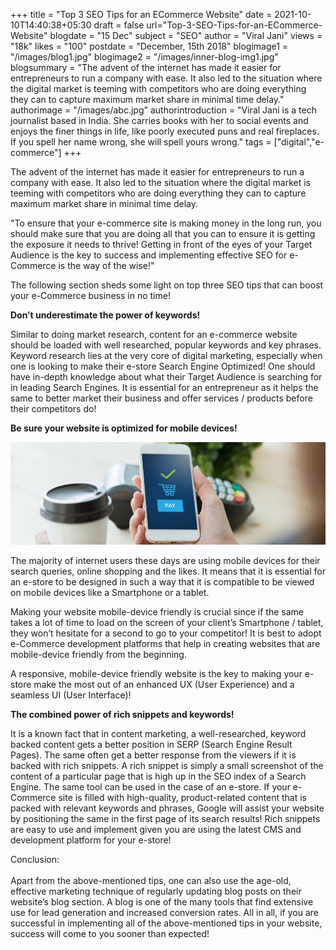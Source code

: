 +++
title = "Top 3 SEO Tips for an ECommerce Website"
date = 2021-10-10T14:40:38+05:30
draft = false
url="Top-3-SEO-Tips-for-an-ECommerce-Website"
blogdate = "15 Dec"
subject = "SEO"
author = "Viral Jani"
views = "18k"
likes = "100"
postdate = "December, 15th 2018"
blogimage1 = "/images/blog1.jpg"
blogimage2 = "/images/inner-blog-img1.jpg"
blogsummary = "The advent of the internet has made it easier for entrepreneurs to run a company with ease. It also led to the situation where the digital market is teeming with competitors who are doing everything they can to capture maximum market share in minimal time delay."
authorimage = "/images/abc.jpg"
authorintroduction = "Viral Jani is a tech journalist based in India. She carries books with her to social events and enjoys the finer things in life, like poorly executed puns and real fireplaces. If you spell her name wrong, she will spell yours wrong."
tags = ["digital","e-commerce"]
+++

<p class="text-justify inner-blog-content mb-4">The advent of the internet has made it easier for entrepreneurs to run a company with ease. It also led to the situation where the digital market is teeming with competitors who are doing everything they can to capture maximum market share in minimal time delay.</p>


<p class="darkbg-italic pl-5 pr-5 pt-4 pb-4 mb-4">"To ensure that your e-commerce site is making money in the long run, you should make sure that you are doing all that you can to ensure it is getting the exposure it needs to thrive! Getting in front of the eyes of your Target Audience is the key to success and implementing effective SEO for e-Commerce is the way of the wise!"</p>

<p class="text-justify inner-blog-content mb-4">The following section sheds some light on top three SEO tips that can boost your e-Commerce business in no time!</p>

**Don’t underestimate the power of keywords!**

<p class="text-justify inner-blog-content mb-4">Similar to doing market research, content for an e-commerce website should be loaded with well researched, popular keywords and key phrases. Keyword research lies at the very core of digital marketing, especially when one is looking to make their e-store Search Engine Optimized! One should have in-depth knowledge about what their Target Audience is searching for in leading Search Engines. It is essential for an entrepreneur as it helps the same to better market their business and offer services / products before their competitors do!</p>

**Be sure your website is optimized for mobile devices!**

<img src="/images/inner-blog-img2.jpg" class="img-fluid mb-4">

The majority of internet users these days are using mobile devices for their search queries, online shopping and the likes. It means that it is essential for an e-store to be designed in such a way that it is compatible to be viewed on mobile devices like a Smartphone or a tablet.

Making your website mobile-device friendly is crucial since if the same takes a lot of time to load on the screen of your client’s Smartphone / tablet, they won’t hesitate for a second to go to your competitor! It is best to adopt e-Commerce development platforms that help in creating websites that are mobile-device friendly from the beginning.

A responsive, mobile-device friendly website is the key to making your e-store make the most out of an enhanced UX (User Experience) and a seamless UI (User Interface)!

**The combined power of rich snippets and keywords!**

<p class="text-justify inner-blog-content mb-4">It is a known fact that in content marketing, a well-researched, keyword backed content gets a better position in SERP (Search Engine Result Pages). The same often get a better response from the viewers if it is backed with rich snippets. A rich snippet is simply a small screenshot of the content of a particular page that is high up in the SEO index of a Search Engine. The same tool can be used in the case of an e-store. If your e-Commerce site is filled with high-quality, product-related content that is packed with relevant keywords and phrases, Google will assist your website by positioning the same in the first page of its search results! Rich snippets are easy to use and implement given you are using the latest CMS and development platform for your e-store!</p>


<p class="conclusion pl-5 pr-5 pt-4 pb-4 text-justify">Conclusion:<br><br>
Apart from the above-mentioned tips, one can also use the age-old, effective marketing technique of regularly updating blog posts on their website’s blog section. A blog is one of the many tools that find extensive use for lead generation and increased conversion rates. All in all, if you are successful in implementing all of the above-mentioned tips in your website, success will come to you sooner than expected!</p>

